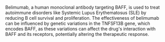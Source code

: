 Belimumab, a human monoclonal antibody targeting BAFF, is used to treat autoimmune disorders like Systemic Lupus Erythematosus (SLE) by reducing B cell survival and proliferation. The effectiveness of belimumab can be influenced by genetic variations in the TNFSF13B gene, which encodes BAFF, as these variations can affect the drug's interaction with BAFF and its receptors, potentially altering the therapeutic response.